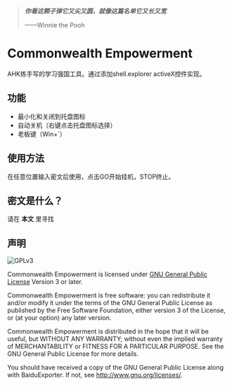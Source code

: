 >**_你看这颗子弹它又尖又圆，就像这篇名单它又长又宽_**
>
>——Winnie the Pooh

# Commonwealth Empowerment
AHK练手写的学习强国工具。通过添加shell.explorer activeX控件实现。

## 功能
- 最小化和关闭到托盘图标
- 自动关机（右键点击托盘图标选择）
- 老板键（Win+`）

## 使用方法
在任意位置输入密文后使用，点击GO开始挂机，STOP终止。

## 密文是什么？
请在 **本文** 里寻找

## 声明
![GPLv3](https://www.gnu.org/graphics/gplv3-127x51.png)

Commonwealth Empowerment is licensed under [GNU General Public License](https://www.gnu.org/licenses/gpl.html) Version 3 or later.

Commonwealth Empowerment is free software: you can redistribute it and/or modify it under the terms of the GNU General Public License as published by the Free Software Foundation, either version 3 of the License, or (at your option) any later version.

Commonwealth Empowerment is distributed in the hope that it will be useful, but WITHOUT ANY WARRANTY; without even the implied warranty of MERCHANTABILITY or FITNESS FOR A PARTICULAR PURPOSE. See the GNU General Public License for more details.

You should have received a copy of the GNU General Public License along with BaiduExporter. If not, see <http://www.gnu.org/licenses/>.
